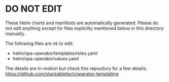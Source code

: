 # DO NOT EDIT

These Helm charts and manifests are automatically generated.
Please do not edit anything except for files explicitly mentioned below in this
directory manually.

The following files are ok to edit:

- helm/opa-operator/templates/roles.yaml
- helm/opa-operator/values.yaml

The details are in-motion but check this repository for a few details:
<https://github.com/stackabletech/operator-templating>
